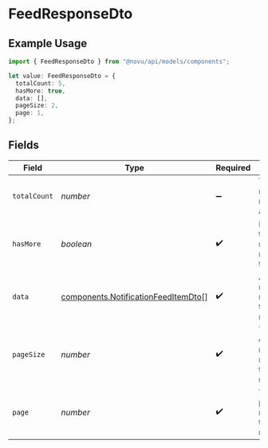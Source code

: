 # FeedResponseDto

## Example Usage

```typescript
import { FeedResponseDto } from "@novu/api/models/components";

let value: FeedResponseDto = {
  totalCount: 5,
  hasMore: true,
  data: [],
  pageSize: 2,
  page: 1,
};
```

## Fields

| Field                                                                                      | Type                                                                                       | Required                                                                                   | Description                                                                                | Example                                                                                    |
| ------------------------------------------------------------------------------------------ | ------------------------------------------------------------------------------------------ | ------------------------------------------------------------------------------------------ | ------------------------------------------------------------------------------------------ | ------------------------------------------------------------------------------------------ |
| `totalCount`                                                                               | *number*                                                                                   | :heavy_minus_sign:                                                                         | Total number of notifications available.                                                   | 5                                                                                          |
| `hasMore`                                                                                  | *boolean*                                                                                  | :heavy_check_mark:                                                                         | Indicates if there are more notifications to load.                                         | true                                                                                       |
| `data`                                                                                     | [components.NotificationFeedItemDto](../../models/components/notificationfeeditemdto.md)[] | :heavy_check_mark:                                                                         | Array of notifications returned in the response.                                           |                                                                                            |
| `pageSize`                                                                                 | *number*                                                                                   | :heavy_check_mark:                                                                         | The number of notifications returned in this response.                                     | 2                                                                                          |
| `page`                                                                                     | *number*                                                                                   | :heavy_check_mark:                                                                         | The current page number of the notifications.                                              | 1                                                                                          |